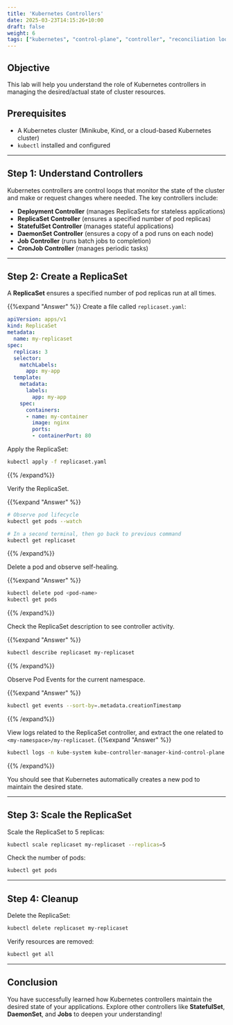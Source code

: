 ```yaml
---
title: 'Kubernetes Controllers'
date: 2025-03-23T14:15:26+10:00
draft: false
weight: 6
tags: ["kubernetes", "control-plane", "controller", "reconciliation loop"]
---
```


## Objective
This lab will help you understand the role of Kubernetes controllers in managing the desired/actual state of cluster resources.

## Prerequisites

- A Kubernetes cluster (Minikube, Kind, or a cloud-based Kubernetes cluster)
- `kubectl` installed and configured

---

## Step 1: Understand Controllers

Kubernetes controllers are control loops that monitor the state of the cluster and make or request changes where needed. The key controllers include:
- **Deployment Controller** (manages ReplicaSets for stateless applications)
- **ReplicaSet Controller** (ensures a specified number of pod replicas)
- **StatefulSet Controller** (manages stateful applications)
- **DaemonSet Controller** (ensures a copy of a pod runs on each node)
- **Job Controller** (runs batch jobs to completion)
- **CronJob Controller** (manages periodic tasks)

---

## Step 2: Create a ReplicaSet

A **ReplicaSet** ensures a specified number of pod replicas run at all times.


{{%expand "Answer" %}}
Create a file called `replicaset.yaml`:

```yaml
apiVersion: apps/v1
kind: ReplicaSet
metadata:
  name: my-replicaset
spec:
  replicas: 3
  selector:
    matchLabels:
      app: my-app
  template:
    metadata:
      labels:
        app: my-app
    spec:
      containers:
      - name: my-container
        image: nginx
        ports:
        - containerPort: 80
```

Apply the ReplicaSet:
```sh
kubectl apply -f replicaset.yaml
```
{{% /expand%}}

Verify the ReplicaSet.

{{%expand "Answer" %}}
```sh
# Observe pod lifecycle
kubectl get pods --watch

# In a second terminal, then go back to previous command
kubectl get replicaset
```
{{% /expand%}}

Delete a pod and observe self-healing.

{{%expand "Answer" %}}
```sh
kubectl delete pod <pod-name>
kubectl get pods
```
{{% /expand%}}

Check the ReplicaSet description to see controller activity.

{{%expand "Answer" %}}
```sh
kubectl describe replicaset my-replicaset
```
{{% /expand%}}

Observe Pod Events for the current namespace.

{{%expand "Answer" %}}
```sh
kubectl get events --sort-by=.metadata.creationTimestamp
```
{{% /expand%}}

View logs related to the ReplicaSet controller, and extract the one related to `<my-namespace>/my-replicaset`.
{{%expand "Answer" %}}
```sh
kubectl logs -n kube-system kube-controller-manager-kind-control-plane
```
{{% /expand%}}

You should see that Kubernetes automatically creates a new pod to maintain the desired state.

---

## Step 3: Scale the ReplicaSet

Scale the ReplicaSet to 5 replicas:
```sh
kubectl scale replicaset my-replicaset --replicas=5
```

Check the number of pods:
```sh
kubectl get pods
```

---

## Step 4: Cleanup
Delete the ReplicaSet:
```sh
kubectl delete replicaset my-replicaset
```

Verify resources are removed:
```sh
kubectl get all
```

---

## Conclusion
You have successfully learned how Kubernetes controllers maintain the desired state of your applications. Explore other controllers like **StatefulSet**, **DaemonSet**, and **Jobs** to deepen your understanding!

